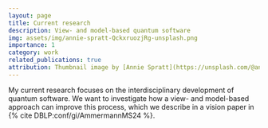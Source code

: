 ```yaml
---
layout: page
title: Current research
description: View- and model-based quantum software
img: assets/img/annie-spratt-QckxruozjRg-unsplash.png
importance: 1
category: work
related_publications: true
attribution: Thumbnail image by [Annie Spratt](https://unsplash.com/@anniespratt?utm_content=creditCopyText&utm_medium=referral&utm_source=unsplash), on [Unsplash](https://unsplash.com/photos/group-of-people-using-laptop-computer-QckxruozjRg?utm_content=creditCopyText&utm_medium=referral&utm_source=unsplash).
---
```


My current research focuses on the interdisciplinary development of quantum software.
We want to investigate how a view- and model-based approach can improve this process, which we describe in a vision paper in {% cite DBLP:conf/gi/AmmermannMS24 %}.
